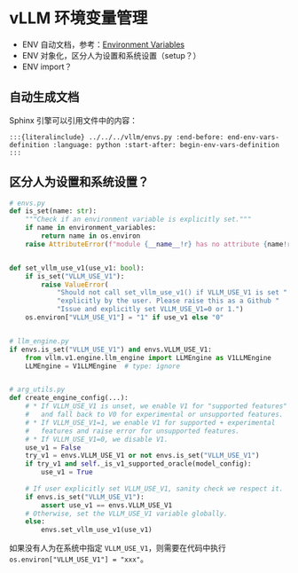 # vLLM 环境变量管理

- ENV 自动文档，参考：[Environment Variables](https://docs.vllm.ai/en/stable/serving/env_vars.html)
- ENV 对象化，区分人为设置和系统设置（setup？）
- ENV import？

## 自动生成文档

Sphinx 引擎可以引用文件中的内容：

```
:::{literalinclude} ../../../vllm/envs.py :end-before: end-env-vars-definition :language: python :start-after: begin-env-vars-definition :::
```

## 区分人为设置和系统设置？

```python
# envs.py
def is_set(name: str):
    """Check if an environment variable is explicitly set."""
    if name in environment_variables:
        return name in os.environ
    raise AttributeError(f"module {__name__!r} has no attribute {name!r}")


def set_vllm_use_v1(use_v1: bool):
    if is_set("VLLM_USE_V1"):
        raise ValueError(
            "Should not call set_vllm_use_v1() if VLLM_USE_V1 is set "
            "explicitly by the user. Please raise this as a Github "
            "Issue and explicitly set VLLM_USE_V1=0 or 1.")
    os.environ["VLLM_USE_V1"] = "1" if use_v1 else "0"


# llm_engine.py
if envs.is_set("VLLM_USE_V1") and envs.VLLM_USE_V1:
    from vllm.v1.engine.llm_engine import LLMEngine as V1LLMEngine
    LLMEngine = V1LLMEngine  # type: ignore


# arg_utils.py
def create_engine_config(...):
    # * If VLLM_USE_V1 is unset, we enable V1 for "supported features"
    #   and fall back to V0 for experimental or unsupported features.
    # * If VLLM_USE_V1=1, we enable V1 for supported + experimental
    #   features and raise error for unsupported features.
    # * If VLLM_USE_V1=0, we disable V1.
    use_v1 = False
    try_v1 = envs.VLLM_USE_V1 or not envs.is_set("VLLM_USE_V1")
    if try_v1 and self._is_v1_supported_oracle(model_config):
        use_v1 = True
    
    # If user explicitly set VLLM_USE_V1, sanity check we respect it.
    if envs.is_set("VLLM_USE_V1"):
        assert use_v1 == envs.VLLM_USE_V1
    # Otherwise, set the VLLM_USE_V1 variable globally.
    else:
        envs.set_vllm_use_v1(use_v1)
```

如果没有人为在系统中指定 `VLLM_USE_V1`，则需要在代码中执行 `os.environ["VLLM_USE_V1"] = "xxx"`。
